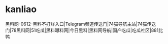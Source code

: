 # kanliao
黑料网-0612-黑料不打烊入口|Telegram频道传送门|74猫导航主站|74猫传送门|78黑料网|51吃瓜|黑料曝料网|今日黑料|黑料网导航|国产吃瓜|吃瓜社区|881比鸭
